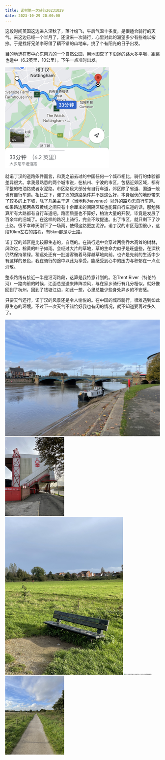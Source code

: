 ```yaml
---
title: 诺村第一次骑行20231029
date: 2023-10-29 20:00:00
---
```


这段时间英国这边进入深秋了，落叶纷飞，午后气温十多度，是很适合骑行的天气。来这边已经一个半月了，还没来一次骑行，心里对此的渴望多少有些难以按捺。于是找好兄弟李哥借了辆不错的山地车，挑了个有阳光的日子出发。

目的地选在市中心东南方的一个自然公园，用地图查了下沿途的路大多平坦，距离也适中（6.2英里，10公里）。下午一点准时出发。

<img src="/img/1029-1.jpg" alt="计划路线" style="zoom:33%;" />

就诺丁汉的道路条件而言，和我之前去过的中国任何一个城市相比，骑行的体验都差异很大。拿我最熟悉的两个城市说，在杭州、宁波的市区，包括近郊区域，都有平整的柏油路或者水泥路。市区路段大部分有自行车道，郊区除了省道、国道一般也有自行车道。相比之下，诺丁汉的道路条件并不是这么好，本身起伏的地形带来了较多的上下坡，除了几条主干道（当地称为avenue）以外的路均无自行车道。如果路边那两条双黄线之间只有十余厘米的间隔区域也能算自行车道的话，那勉强算所有大路都有自行车道吧。路面质量也不算好，柏油大量的开裂，毕竟是发展了百余年的旧城了。在这样的路况上骑行，完全不敢提速。出了市区，就只剩下了沙土路，很不幸昨天刚下了一场雨，使得这路更加泥泞。诺丁汉的市区范围很小，这段10km左右的路程，有5km都是沙土路。

诺丁汉的郊区是比较原生态的，自然的。在骑行途中会穿过两侧乔木高耸的树林，风吹过，棕黄的叶子如雨。会经过大片的草地，草的生命力似乎是旺盛些，在深秋仍然保持翠绿。稍远处还有一批游客骑着马穿越草地向前。也许是先前的生活中少有这样的景色，我在骑行的途中以此为享受，能感受到心中的压力与积郁在一点点消散。

整条路线有接近一半是沿河路段，这算是我特意计划的。沿Trent River（特伦特河）一路向前的时候，江面总是送来阵阵凉风，与在家乡骑行有几分相似。就好像回到了杭州，回到了钱塘江边，如此一想，心里总能少些身处异乡的不安感。

只要天气还行，诺丁汉的风景还是令人愉悦的。在中国的城市骑行，很难遇到如此原生态的环境。不过下一次天气不错恰好我也有闲的情况，就不知道要再过多久了。

<img src="/img/1029-2.jpg" alt="沿河风景，想到了去年此时在宁波奉化江沿线拍桥。" style="zoom: 50%;" />

<img src="/img/1029-3.jpg" alt="路上经过诺丁汉森林的主场，希望有机会能来看场英超。" style="zoom:25%;" />

<img src="/img/1029-4.jpg" alt="阳光很好。" style="zoom:50%;" />

<img src="/img/1029-5.jpg" alt="诺丁汉这边的落叶不会被清扫，所到之处都是满地金黄。" style="zoom:25%;" />

<img src="/img/1029-6.jpg" alt="乡村风景很治愈人。" style="zoom:25%;" />
